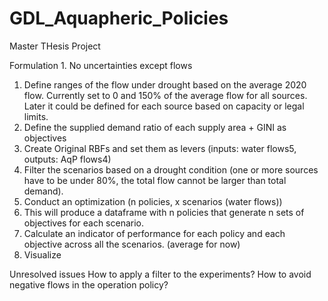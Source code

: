 # GDL_Aquapheric_Policies
 Master THesis Project

Formulation 1. No uncertainties except flows
1. Define ranges of the flow under drought based on the average 2020 flow. Currently set to 0 and 150% of the average flow for all sources. Later it could be defined for each source based on capacity or legal limits.
2. Define the supplied demand ratio of each supply area + GINI as objectives
3. Create Original RBFs and set them as levers (inputs: water flows5, outputs: AqP flows4)
4. Filter the scenarios based on a drought condition (one or more sources have to be under 80%, the total flow cannot be larger than total demand).
5. Conduct an optimization (n policies, x scenarios (water flows))
6. This will produce a dataframe with n policies that generate n sets of objectives for each scenario.
7. Calculate an indicator of performance for each policy and each objective across all the scenarios. (average for now)
8. Visualize

Unresolved issues
How to apply a filter to the experiments?
How to avoid negative flows in the operation policy?
